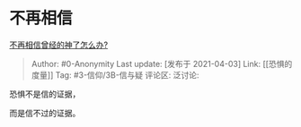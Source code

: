# 不再相信
[不再相信曾经的神了怎么办?](https://www.zhihu.com/question/452617540/answer/1814490681)

> Author: #0-Anonymity
> Last update: [发布于 2021-04-03]
> Link: [[恐惧的度量]]
> Tag: #3-信仰/3B-信与疑
> 评论区:
> 泛讨论:

恐惧不是信的证据，

而是信不过的证据。
